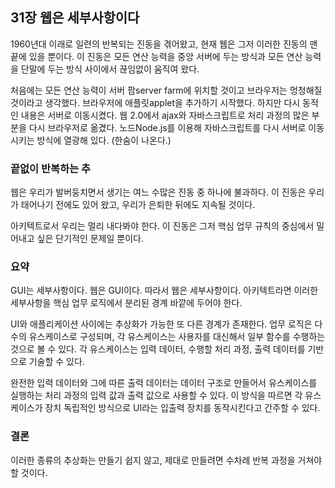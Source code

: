 ## 31장 웹은 세부사항이다

1960년대 이래로 일련의 반복되는 진동을 겪어왔고, 현재 웹은 그저 이러한 진동의 맨 끝에 있을 뿐이다. 이 진동은 모든 연산 능력을 중앙 서버에 두는 방식과 모든 연산 능력을 단말에 두는 방식 사이에서 끊임없이 움직여 왔다.

처음에는 모든 연산 능력이 서버 팜server farm에 위치할 것이고 브라우저는 멍청해질 것이라고 생각했다.
브라우저에 애플릿applet을 추가하기 시작했다.
하지만 다시 동적인 내용은 서버로 이동시켰다.
웹 2.0에서 ajax와 자바스크립트로 처리 과정의 많은 부분을 다시 브라우저로 옮겼다.
노드Node.js를 이용해 자바스크립트를 다시 서버로 이동시키는 방식에 열광해 있다.
(한숨이 나온다.)  

### 끝없이 반복하는 추

웹은 우리가 발버둥치면서 생기는 여느 수많은 진동 중 하나에 불과하다. 이 진동은 우리가 태어나기 전에도 있어 왔고, 우리가 은퇴한 뒤에도 지속될 것이다.

아키텍트로서 우리는 멀리 내다봐야 한다. 이 진동은 그저 핵심 업무 규칙의 중심에서 밀어내고 싶은 단기적인 문제일 뿐이다.

### 요약

GUI는 세부사항이다. 웹은 GUI이다. 따라서 웹은 세부사항이다. 아키텍트라면 이러한 세부사항을 핵심 업무 로직에서 분리된 경계 바깥에 두어야 한다.

UI와 애플리케이션 사이에는 추상화가 가능한 또 다른 경계가 존재한다. 업무 로직은 다수의 유스케이스로 구성되며, 각 유스케이스는 사용자를 대신해서 일부 함수를 수행하는 것으로 볼 수 있다. 각 유스케이스는 입력 데이터, 수행할 처리 과정, 출력 데이터를 기반으로 기술할 수 있다.

완전한 입력 데이터와 그에 따른 출력 데이터는 데이터 구조로 만들어서 유스케이스를 실행하는 처리 과정의 입력 값과 출력 값으로 사용할 수 있다. 이 방식을 따르면 각 유스케이스가 장치 독립적인 방식으로 UI라는 입출력 장치를 동작시킨다고 간주할 수 있다.

### 결론

이러한 종류의 추상화는 만들기 쉽지 않고, 제대로 만들려면 수차례 반복 과정을 거쳐야 할 것이다.